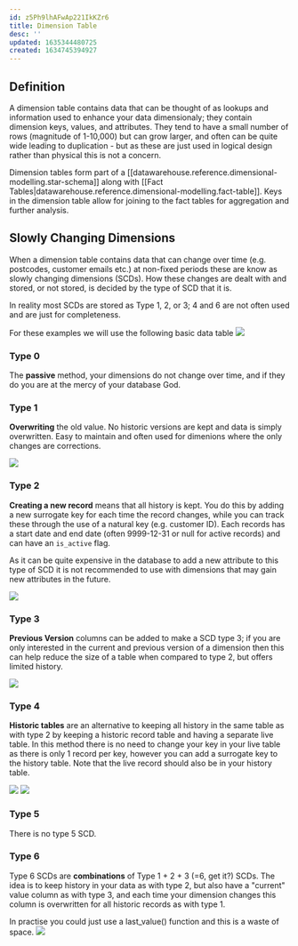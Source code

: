 ```yaml
---
id: z5Ph9lhAFwAp221IkKZr6
title: Dimension Table
desc: ''
updated: 1635344480725
created: 1634745394927
---
```

## Definition
A dimension table contains data that can be thought of as lookups and information used to enhance your data dimensionaly; they contain dimension keys, values, and attributes. They tend to have a small number of rows (magnitude of 1-10,000) but can grow larger, and often can be quite wide leading to duplication - but as these are just used in logical design rather than physical this is not a concern.

Dimension tables form part of a [[datawarehouse.reference.dimensional-modelling.star-schema]] along with [[Fact Tables|datawarehouse.reference.dimensional-modelling.fact-table]]. Keys in the dimension table allow for joining to the fact tables for aggregation and further analysis.


## Slowly Changing Dimensions
When a dimension table contains data that can change over time (e.g. postcodes, customer emails etc.) at non-fixed periods these are know as slowly changing dimensions (SCDs). How these changes are dealt with and stored, or not stored, is decided by the type of SCD that it is.

In reality most SCDs are stored as Type 1, 2, or 3; 4 and 6 are not often used and are just for completeness.

For these examples we will use the following basic data table
![](/assets/images/2021-10-27-14-58-26.png)

### Type 0
The **passive** method, your dimensions do not change over time, and if they do you are at the mercy of your database God.

### Type 1
**Overwriting** the old value. No historic versions are kept and data is simply overwritten. Easy to maintain and often used for dimenions where the only changes are corrections.

![](/assets/images/2021-10-27-14-58-37.png)

### Type 2
**Creating a new record** means that all history is kept. You do this by adding a new surrogate key for each time the record changes, while you can track these through the use of a natural key (e.g. customer ID). Each records has a start date and end date (often 9999-12-31 or null for active records) and can have an `is_active` flag. 

As it can be quite expensive in the database to add a new attribute to this type of SCD it is not recommended to use with dimensions that may gain new attributes in the future.

![](/assets/images/2021-10-27-14-58-44.png)

### Type 3

**Previous Version** columns can be added to make a SCD type 3; if you are only interested in the current and previous version of a dimension then this can help reduce the size of a table when compared to type 2, but offers limited history.

![](/assets/images/2021-10-27-14-59-05.png)

### Type 4
**Historic tables** are an alternative to keeping all history in the same table as with type 2 by keeping a historic record table and having a separate live table. In this method there is no need to change your key in your live table as there is only 1 record per key, however you can add a surrogate key to the history table. Note that the live record should also be in your history table.

![](/assets/images/2021-10-27-15-00-13.png)
![](/assets/images/2021-10-27-14-59-20.png)

### Type 5
There is no type 5 SCD.

### Type 6
Type 6 SCDs are **combinations** of Type 1 + 2 + 3 (=6, get it?) SCDs. The idea is to keep history in your data as with type 2, but also have a "current" value column as with type 3, and each time your dimension changes this column is overwritten for all historic records as with type 1. 

In practise you could just use a last_value() function and this is a waste of space.
![](/assets/images/2021-10-27-14-59-38.png)
